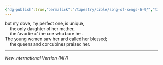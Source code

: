```yaml
---
{"dg-publish":true,"permalink":"/tapestry/bible/song-of-songs-6-9/","title":"Song of Songs 6:9","tags":["bible"],"dgHomeLink":true,"dgShowLocalGraph":true,"dgEnableSearch":true}
---
```


but my dove, my perfect one, is unique,  
    the only daughter of her mother,  
    the favorite of the one who bore her.  
The young women saw her and called her blessed;  
    the queens and concubines praised her.

---
*New International Version (NIV)*